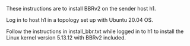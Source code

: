 These instructions are to install BBRv2 on the sender host h1. 

Log in to host h1 in a topology set up with Ubuntu 20.04 OS. 

Follow the instructions in install_bbr.txt while logged in to h1 to install the Linux kernel version 5.13.12 with BBRv2 included.
